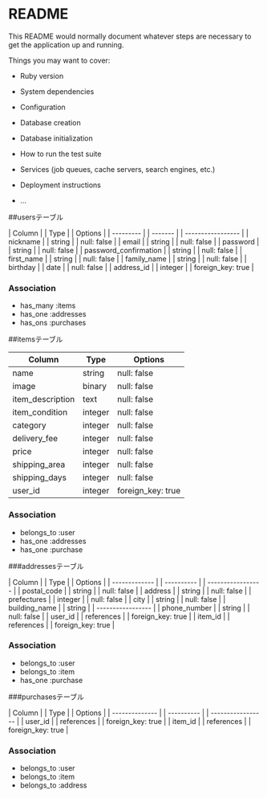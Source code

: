 # README

This README would normally document whatever steps are necessary to get the
application up and running.

Things you may want to cover:

* Ruby version

* System dependencies

* Configuration

* Database creation

* Database initialization

* How to run the test suite

* Services (job queues, cache servers, search engines, etc.)

* Deployment instructions

* ...

<!-- テーブル設計 -->

##usersテーブル

| Column                | | Type    | | Options           |
| ---------             | | ------- | | ----------------- |
| nickname              | | string  | | null: false       |
| email                 | | string  | | null: false       |
| password              | | string  | | null: false       |
| password_confirmation | | string  | | null: false       |
| first_name            | | string  | | null: false       |
| family_name           | | string  | | null: false       |
| birthday              | | date    | | null: false       |
| address_id            | | integer | | foreign_key: true |

### Association

- has_many :items
- has_one :addresses
- has_ons :purchases


##itemsテーブル

| Column               | Type      | Options           |
| -------------------- | --------- | ----------------- |
| name                 | string    | null: false       |
| image                | binary    | null: false       |
| item_description     | text      | null: false       |
| item_condition       | integer   | null: false       |
| category             | integer   | null: false       |
| delivery_fee         | integer   | null: false       |
| price                | integer   | null: false       |
| shipping_area        | integer   | null: false       |
| shipping_days        | integer   | null: false       |
| user_id              | integer   | foreign_key: true |

### Association

- belongs_to :user
- has_one :addresses
- has_one :purchase

###addressesテーブル

| Column        | | Type       | | Options           |
| ------------- | | ---------- | | ----------------- |
| postal_code   | | string     | | null: false       |
| address       | | string     | | null: false       |
| prefectures   | | integer    | | null: false       |
| city          | | string     | | null: false       |
| building_name | | string     | | ----------------- |
| phone_number  | | string     | | null: false       |
| user_id       | | references | | foreign_key: true |
| item_id       | | references | | foreign_key: true |

### Association

- belongs_to :user
- belongs_to :item
- has_one :purchase

###purchasesテーブル

| Column         | | Type       | | Options           |
| -------------- | | ---------- | | ----------------- |
| user_id        | | references | | foreign_key: true |
| item_id        | | references | | foreign_key: true |


### Association

- belongs_to :user
- belongs_to :item
- belongs_to :address